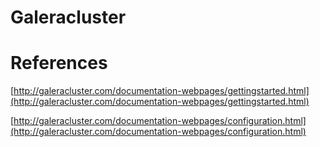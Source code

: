 # Galeracluster







# References

[http://galeracluster.com/documentation-webpages/gettingstarted.html](http://galeracluster.com/documentation-webpages/gettingstarted.html)

[http://galeracluster.com/documentation-webpages/configuration.html](http://galeracluster.com/documentation-webpages/configuration.html)